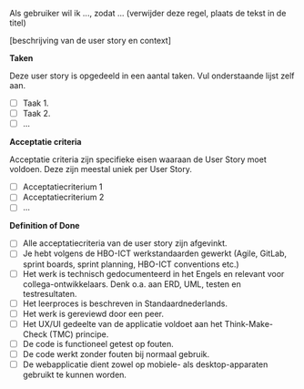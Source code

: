 Als gebruiker wil ik ..., zodat ... (verwijder deze regel, plaats de tekst in de titel)


[beschrijving van de user story en context]

**Taken**

Deze user story is opgedeeld in een aantal taken. Vul onderstaande lijst zelf aan.

- [ ] Taak 1.
- [ ] Taak 2.
- [ ] ...

**Acceptatie criteria**

Acceptatie criteria zijn specifieke eisen waaraan de User Story moet voldoen. Deze zijn meestal uniek per User Story.

- [ ] Acceptatiecriterium 1 
- [ ] Acceptatiecriterium 2 
- [ ] ...

**Definition of Done**

- [ ] Alle acceptatiecriteria van de user story zijn afgevinkt.
- [ ] Je hebt volgens de HBO-ICT werkstandaarden gewerkt (Agile, GitLab, sprint boards, sprint planning, HBO-ICT conventions etc.)
- [ ] Het werk is technisch gedocumenteerd in het Engels en relevant voor collega-ontwikkelaars. Denk o.a. aan ERD, UML, testen en testresultaten.
- [ ] Het leerproces is beschreven in Standaardnederlands.
- [ ] Het werk is gereviewd door een peer.
- [ ] Het UX/UI gedeelte van de applicatie voldoet aan het Think-Make-Check (TMC) principe.
- [ ] De code is functioneel getest op fouten.
- [ ] De code werkt zonder fouten bij normaal gebruik.
- [ ] De webapplicatie dient zowel op mobiele- als desktop-apparaten gebruikt te kunnen worden.
